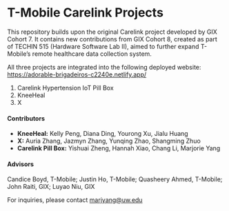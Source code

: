 # T-Mobile Carelink Projects
This repository builds upon the original Carelink project developed by GIX Cohort 7. It contains new contributions from GIX Cohort 8, created as part of TECHIN 515 (Hardware Software Lab II), aimed to further expand T-Mobile’s remote healthcare data collection system.

All three projects are integrated into the following deployed website: https://adorable-brigadeiros-c2240e.netlify.app/

1. Carelink Hypertension IoT Pill Box
2. KneeHeal
3. X

#### Contributors
- **KneeHeal:** Kelly Peng, Diana Ding, Yourong Xu, Jialu Huang
- **X:** Auria Zhang, Jazmyn Zhang, Yunqing Zhao, Shangming Zhuo
- **Carelink Pill Box:** Yishuai Zheng, Hannah Xiao, Chang Li, Marjorie Yang

#### Advisors
Candice Boyd, T-Mobile; Justin Ho, T-Mobile; Quasheery Ahmed, T-Mobile; John Raiti, GIX; Luyao Niu, GIX

For inquiries, please contact marjyang@uw.edu
